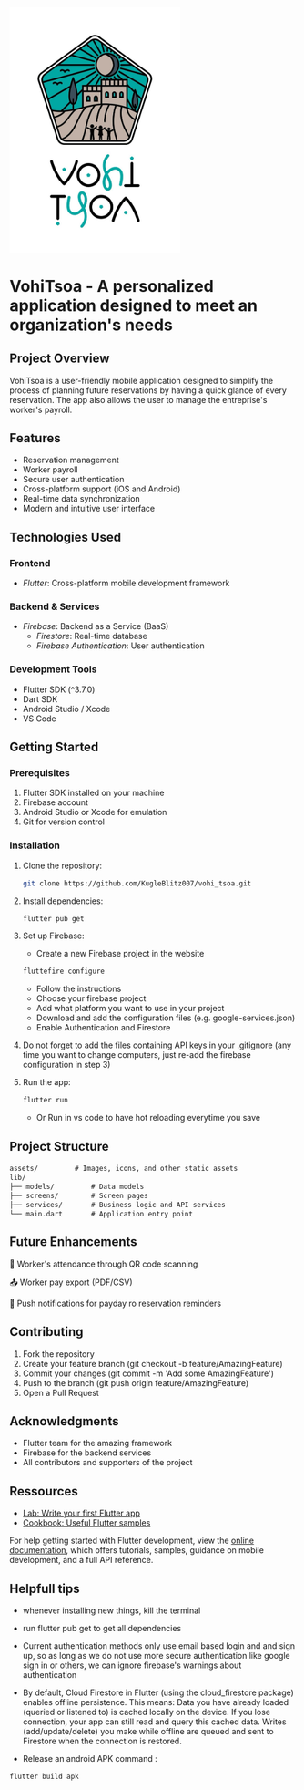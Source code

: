 <img src="assets/logo.JPG" alt="VohiTsoa Banner" width="300"/>

</br>



# VohiTsoa - A personalized application designed to meet an organization's needs

## Project Overview
VohiTsoa is a user-friendly mobile application designed to simplify the process of planning future reservations by having a quick glance of every reservation. The app also allows the user to manage the entreprise's worker's payroll.

## Features
- Reservation management 
- Worker payroll
- Secure user authentication
- Cross-platform support (iOS and Android)
- Real-time data synchronization
- Modern and intuitive user interface

## Technologies Used
### Frontend
- *Flutter*: Cross-platform mobile development framework

### Backend & Services
- *Firebase*: Backend as a Service (BaaS)
  - *Firestore*: Real-time database
  - *Firebase Authentication*: User authentication

### Development Tools
- Flutter SDK (^3.7.0)
- Dart SDK
- Android Studio / Xcode
- VS Code

## Getting Started

### Prerequisites
1. Flutter SDK installed on your machine
2. Firebase account
3. Android Studio or Xcode for emulation
4. Git for version control

### Installation
1. Clone the repository:
   ```bash
   git clone https://github.com/KugleBlitz007/vohi_tsoa.git
   ```

2. Install dependencies:
   ```bash
   flutter pub get
   ```
   

3. Set up Firebase:
   - Create a new Firebase project in the website
   ```bash
   fluttefire configure
   ```
   
   - Follow the instructions
   - Choose your firebase project
   - Add what platform you want to use in your project
   - Download and add the configuration files (e.g. google-services.json)
   - Enable Authentication and Firestore

4. Do not forget to add the files containing API keys in your .gitignore
   (any time you want to change computers, just re-add the firebase configuration in step 3)

5. Run the app:
   ```bash
   flutter run
   ```
   - Or Run in vs code to have hot reloading everytime you save

## Project Structure
```
assets/         # Images, icons, and other static assets
lib/
├── models/         # Data models
├── screens/        # Screen pages
├── services/       # Business logic and API services
└── main.dart       # Application entry point
```
## Future Enhancements

   📸 Worker's attendance through QR code scanning

   📤 Worker pay export (PDF/CSV)

   🔔 Push notifications for payday ro reservation reminders
   
## Contributing
1. Fork the repository
2. Create your feature branch (git checkout -b feature/AmazingFeature)
3. Commit your changes (git commit -m 'Add some AmazingFeature')
4. Push to the branch (git push origin feature/AmazingFeature)
5. Open a Pull Request


## Acknowledgments
- Flutter team for the amazing framework
- Firebase for the backend services
- All contributors and supporters of the project

## Ressources

- [Lab: Write your first Flutter app](https://docs.flutter.dev/get-started/codelab)
- [Cookbook: Useful Flutter samples](https://docs.flutter.dev/cookbook)

For help getting started with Flutter development, view the
[online documentation](https://docs.flutter.dev/), which offers tutorials,
samples, guidance on mobile development, and a full API reference.

## Helpfull tips

- whenever installing new things, kill the terminal

- run flutter pub get to get all dependencies

- Current authentication methods only use email based login and and sign up, so as long as we do not use more secure authentication like google sign in or others, we can ignore firebase's warnings about authentication

- By default, Cloud Firestore in Flutter (using the cloud_firestore package) enables offline persistence. This means:
Data you have already loaded (queried or listened to) is cached locally on the device.
If you lose connection, your app can still read and query this cached data.
Writes (add/update/delete) you make while offline are queued and sent to Firestore when the connection is restored.

- Release an android APK command : 
```bash 
flutter build apk
```
